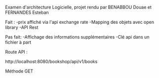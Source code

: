 Examen d'architecture Logicielle, projet rendu par BENABBOU Douae et FERNANDES Esteban

Fait :
-prix affiché via l'api exchange rate
-Mapping des objets avec open library
-API Rest

Pas fait:
-Affichage des informations supplémentaires
-Clé api dans un fichier à part



Route API :

http://localhost:8080/bookshop/api/v1/books 

Méthode GET 